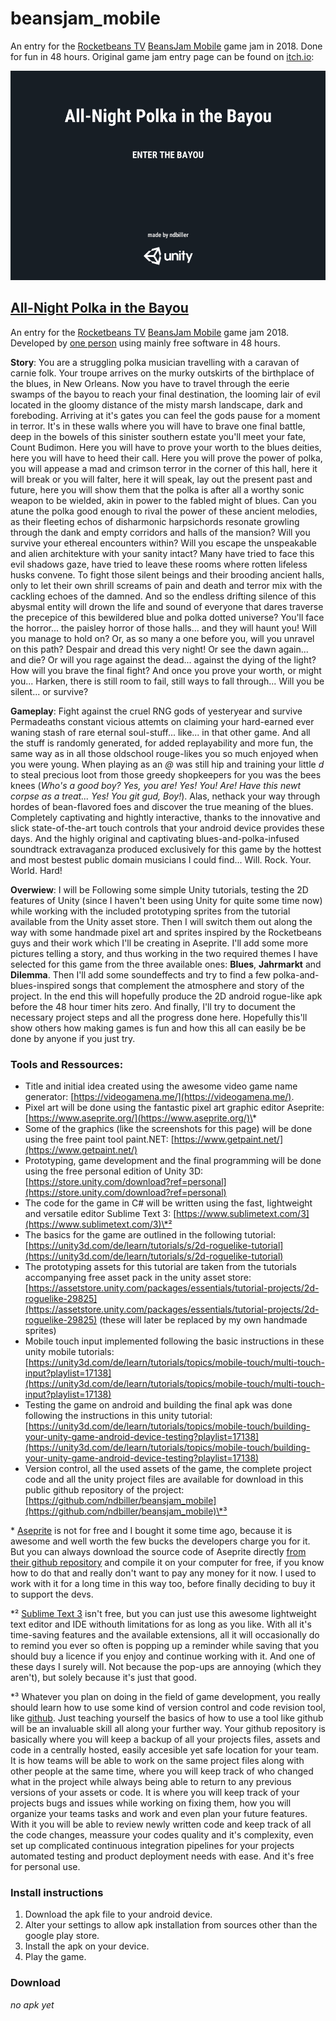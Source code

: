 # beansjam_mobile

  An entry for the [Rocketbeans TV](https://www.rocketbeans.tv/) [BeansJam Mobile](https://itch.io/jam/beansjam) game jam in 2018.
  Done for fun in 48 hours.
  Original game jam entry page can be found on [itch.io](https://ndbiller.itch.io/all-night-polka-in-the-bayou):

![title screen v0.1](/img/title.png "picture of the white game title on a black background")  

## [All-Night Polka in the Bayou](https://ndbiller.itch.io/all-night-polka-in-the-bayou)

An entry for the [Rocketbeans TV](https://www.rocketbeans.tv/) [BeansJam Mobile](https://itch.io/jam/beansjam) game jam 2018. Developed by [one person](https://ndbiller.github.io/portfolio/index.html) using mainly free software in 48 hours.

**Story**: You are a struggling polka musician travelling with a caravan of carnie folk. Your troupe arrives on the murky outskirts of the birthplace of the blues, in New Orleans. Now you have to travel through the eerie swamps of the bayou to reach your final destination, the looming lair of evil located in the gloomy distance of the misty marsh landscape, dark and foreboding. Arriving at it's gates you can feel the gods pause for a moment in terror. It's in these walls where you will have to brave one final battle, deep in the bowels of this sinister southern estate you'll meet your fate, Count Budimon. Here you will have to prove your worth to the blues deities, here you will have to heed their call. Here you will prove the power of polka, you will appease a mad and crimson terror in the corner of this hall, here it will break or you will falter, here it will speak, lay out the present past and future, here you will show them that the polka is after all a worthy sonic weapon to be wielded, akin in power to the fabled might of blues. Can you atune the polka good enough to rival the power of these ancient melodies, as their fleeting echos of disharmonic harpsichords resonate growling through the dank and empty corridors and halls of the mansion? Will you survive your ethereal encounters within? Will you escape the unspeakable and alien architekture with your sanity intact? Many have tried to face this evil shadows gaze, have tried to leave these rooms where rotten lifeless husks convene. To fight those silent beings and their brooding ancient halls, only to let their own shrill screams of pain and death and terror mix with the cackling echoes of the damned. And so the endless drifting silence of this abysmal entity will drown the life and sound of everyone that dares traverse the precepice of this bewildered blue and polka dotted universe? You'll face the horror... the paisley horror of those halls... and they will haunt you! Will you manage to hold on? Or, as so many a one before you, will you unravel on this path? Despair and dread this very night! Or see the dawn again... and die? Or will you rage against the dead... against the dying of the light? How will you brave the final fight? And once you prove your worth, or might you... Harken, there is still room to fail, still ways to fall through... Will you be silent... or survive?

**Gameplay**: Fight against the cruel RNG gods of yesteryear and survive Permadeaths constant vicious attemts on claiming your hard-earned ever waning stash of rare eternal soul-stuff... like... in that other game. And all the stuff is randomly generated, for added replayability and more fun, the same way as in all those oldschool rouge-likes you so much enjoyed  when you were young. When playing as an *@* was still hip and training your little *d* to steal precious loot from those greedy shopkeepers for you was the bees knees (*Who's a good boy? Yes, you are! Yes! You! Are! Have this newt corpse as a treat... Yes! You git gud, Boy!*). Alas, nethack your way through hordes of bean-flavored foes and discover the true meaning of the blues. Completely captivating and hightly interactive, thanks to the innovative and slick state-of-the-art touch controls that your android device provides these days. And the highly original and captivating blues-and-polka-infused soundtrack extravaganza produced exclusively for this game by the hottest and most bestest public domain musicians I could find... Will. Rock. Your. World. 
Hard!

**Overwiew**: I will be Following some simple Unity tutorials, testing the 2D features of Unity (since I haven't been using Unity for quite some time now) while working with the included prototyping sprites from the tutorial available from the Unity asset store. Then I will switch them out along the way with some handmade pixel art and sprites inspired by the Rocketbeans guys and their work which I'll be creating in Aseprite. I'll add some more pictures telling a story, and thus working in the two required themes I have selected for this game from the three available ones: **Blues**, **Jahrmarkt** and **Dilemma**. Then I'll add some soundeffects and try to find a few polka-and-blues-inspired songs that complement the atmosphere and story of the project. In the end this will hopefully produce the 2D android rogue-like apk before the 48 hour timer hits zero. And finally, I'll try to document the necessary project steps and all the progress done here. Hopefully this'll show others how making games is fun and how this all can easily be be done by anyone if you just try.

### Tools and Ressources:
- Title and initial idea created using the awesome video game name generator: [https://videogamena.me/](https://videogamena.me/).
- Pixel art will be done using the fantastic pixel art graphic editor Aseprite: [https://www.aseprite.org/](https://www.aseprite.org/)\*
- Some of the graphics (like the screenshots for this page) will be done using the free paint tool paint.NET: [https://www.getpaint.net/](https://www.getpaint.net/)
- Prototyping, game development and the final programming will be done using the free personal edition of Unity 3D: [https://store.unity.com/download?ref=personal](https://store.unity.com/download?ref=personal)
- The code for the game in C# will be written using the fast, lightweight and versatile editor Sublime Text 3: [https://www.sublimetext.com/3](https://www.sublimetext.com/3)\*²
- The basics for the game are outlined in the following tutorial: [https://unity3d.com/de/learn/tutorials/s/2d-roguelike-tutorial](https://unity3d.com/de/learn/tutorials/s/2d-roguelike-tutorial)
- The prototyping assets for this tutorial are taken from the tutorials accompanying free asset pack in the unity asset store: [https://assetstore.unity.com/packages/essentials/tutorial-projects/2d-roguelike-29825](https://assetstore.unity.com/packages/essentials/tutorial-projects/2d-roguelike-29825)
  (these will later be replaced by my own handmade sprites)
- Mobile touch input implemented following the basic instructions in these unity mobile tutorials: [https://unity3d.com/de/learn/tutorials/topics/mobile-touch/multi-touch-input?playlist=17138](https://unity3d.com/de/learn/tutorials/topics/mobile-touch/multi-touch-input?playlist=17138)
- Testing the game on android and building the final apk was done following the instructions in this unity tutorial: [https://unity3d.com/de/learn/tutorials/topics/mobile-touch/building-your-unity-game-android-device-testing?playlist=17138](https://unity3d.com/de/learn/tutorials/topics/mobile-touch/building-your-unity-game-android-device-testing?playlist=17138)
- Version control, all the used assets of the game, the complete project code and all the unity project files are available for download in this public github repository of the project: [https://github.com/ndbiller/beansjam_mobile](https://github.com/ndbiller/beansjam_mobile)\*³

\* [Aseprite](https://www.aseprite.org/) is not for free and I bought it some time ago, because it is awesome and well worth the few bucks the developers charge you for it. But you can always download the source code of Aseprite directly [from their github repository](https://github.com/aseprite/aseprite/) and compile it on your computer for free, if you know how to do that and really don't want to pay any money for it now. I used to work with it for a long time in this way too, before finally deciding to buy it to support the devs.

\*² [Sublime Text 3](https://www.sublimetext.com/3) isn't free, but you can just use this awesome lightweight text editor and IDE withouth limitations for as long as you like. With all it's time-saving features and the available extensions, all it will occasionally do to remind you ever so often is popping up a reminder while saving that you should buy a licence if you enjoy and continue working with it. And one of these days I surely will. Not because the pop-ups are annoying (which they aren't), but solely because it's just that good.

\*³ Whatever you plan on doing in the field of game development, you really should learn how to use some kind of version control and code revision tool, like [github](https://github.com/). Just teaching yourself the basics of how to use a tool like github will be an invaluable skill all along your further way. Your github repository is basically where you will keep a backup of all your projects files, assets and code in a centrally hosted, easily accesible yet safe location for your team. It is how teams will be able to work on the same project files along with other people at the same time, where you will keep track of who changed what in the project while always being able to return to any previous versions of your assets or code. It is where you will keep track of your projects bugs and issues while working on fixing them, how you will organize your teams tasks and work and even plan your future features. With it you will be able to review newly written code and keep track of all the code changes, meassure your codes quality and it's complexity, even set up complicated continuous integration pipelines for your projects automated testing and product deployment needs with ease. And it's free for personal use.

### Install instructions
1. Download the apk file to your android device.
2. Alter your settings to allow apk installation from sources other than the google play store.
3. Install the apk on your device.
4. Play the game.

### Download
*no apk yet*
